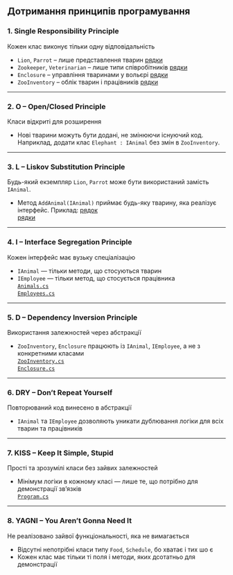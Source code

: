 ## Дотримання принципів програмування

### 1. **Single Responsibility Principle**
Кожен клас виконує тільки одну відповідальність

- `Lion`, `Parrot` – лише представлення тварин [рядки](Lab-1/Animals.cs#L15-L26)
- `Zookeeper`, `Veterinarian` – лише типи співробітників [рядки](Lab-1/Employees.cs#L14-L23)
- `Enclosure` – управління тваринами у вольєрі [рядки](Lab-1/Enclosure.cs#L9-L32)
- `ZooInventory` – облік тварин і працівників [рядки](Lab-1/ZooInventory.cs#L9-L39)

---

### 2. **O – Open/Closed Principle**
Класи відкриті для розширення

- Нові тварини можуть бути додані, не змінюючи існуючий код. Наприклад, додати клас `Elephant : IAnimal` без змін в `ZooInventory`.

---

### 3. **L – Liskov Substitution Principle**
Будь-який екземпляр `Lion`, `Parrot` може бути використаний замість `IAnimal`.

- Метод `AddAnimal(IAnimal)` приймає будь-яку тварину, яка реалізує інтерфейс. Приклад:
[рядок](Lab-1/Enclosure.cs#L19)  
[рядки](Lab-1/Program.cs#L17-L18)

---

### 4. **I – Interface Segregation Principle**
Кожен інтерфейс має вузьку спеціалізацію

- `IAnimal` — тільки методи, що стосуються тварин  
- `IEmployee` — тільки метод, що стосується працівника  
[`Animals.cs`](Lab-1/Animals.cs#L9-L13)  
[`Employees.cs`](Lab-1/Employees.cs#L9-L13)

---

### 5. **D – Dependency Inversion Principle**
Використання залежностей через абстракції

- `ZooInventory`, `Enclosure` працюють із `IAnimal`, `IEmployee`, а не з конкретними класами  
[`ZooInventory.cs`](Lab-1/ZooInventory.cs#L11-L12)  
[`Enclosure.cs`](Lab-1/Enclosure.cs#L12)

---

### 6. **DRY – Don’t Repeat Yourself**
Повторюваний код винесено в абстракції

- `IAnimal` та `IEmployee` дозволяють уникати дублювання логіки для всіх тварин та працівників    

---

### 7. **KISS – Keep It Simple, Stupid**
Прості та зрозумілі класи без зайвих залежностей

- Мінімум логіки в кожному класі — лише те, що потрібно для демонстрації зв’язків  
[`Program.cs`](Lab-1/Program.cs)

---

### 8. **YAGNI – You Aren’t Gonna Need It**
Не реалізовано зайвої функціональності, яка не вимагається

- Відсутні непотрібні класи типу `Food`, `Schedule`, бо хватає і тих шо є  
- Кожен клас має тільки ті поля і методи, яких дсотатньо для демонстрації  
